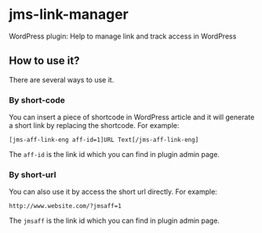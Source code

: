 # jms-link-manager
WordPress plugin: Help to manage link and track access in WordPress


## How to use it?
There are several ways to use it.

### By short-code
You can insert a piece of shortcode in WordPress article and it will generate a short link by replacing the shortcode. For example:

```
[jms-aff-link-eng aff-id=1]URL Text[/jms-aff-link-eng]
```

The `aff-id` is the link id which you can find in plugin admin page.

### By short-url
You can also use it by access the short url directly. For example:

```
http://www.website.com/?jmsaff=1
```

The `jmsaff` is the link id which you can find in plugin admin page.
